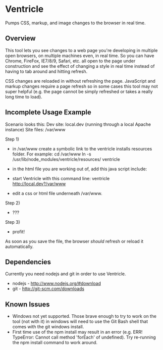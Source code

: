 Ventricle
=========
Pumps CSS, markup, and image changes to the browser in real time.

Overview
--------
This tool lets you see changes to a web page you're developing in multiple open browsers, on multiple machines even, in real time.  So you can have Chrome, FireFox, IE7/8/9, Safari, etc. all open to the page under construction and see the effect of changing a style in real time instead of having to tab around and hitting refresh.

CSS changes are reloaded in without refreshing the page. JavaScript and markup changes require a page refresh so in some cases this tool may not super helpful (e.g. the page cannot be simply refreshed or takes a really long time to load).

Incomplete Usage Example
------------------------
Scenario looks this:
Dev site: local.dev  (running through a local Apache instance)
Site files: /var/www

Step 1)
  - in /var/www create a symbolic link to the ventricle installs resources folder.  For example:
cd /var/www
ln -s /usr/lib/node_modules/ventricle/resources/ ventricle

  - in the html file you are working out of, add this java script include:
<script type="text/javascript" src="http://local.dev:4567/ventricle/js/subscribe.js"></script>

  - start Ventricle with this command line:
ventricle http://local.dev?/var/www

  - edit a css or html file underneath /var/www.

Step 2)
  - ???

Step 3)
  - profit!
  
As soon as you save the file, the browser *should* refresh or reload it automatically.

Dependencies
------------
Currently you need nodejs and git in order to use Ventricle.

  * nodejs - http://www.nodejs.org/#download
  * git - http://git-scm.com/downloads
  
Known Issues
------------
  * Windows not yet supported.  Those brave enough to try to work on the tool (not with it) in windows will need to use the Git Bash shell that comes with the git windows install.
  * First time use of the npm install may result in an error (e.g. ERR! TypeError: Cannot call method 'forEach' of undefined).  Try re-running the npm install command to work around.